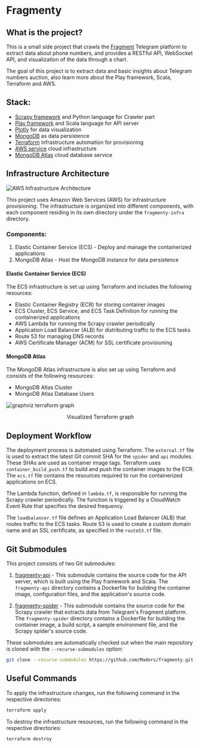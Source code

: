 # Fragmenty

## What is the project?

This is a small side project that crawls the [Fragment](fragment.com/numbers) Telegram platform to extract data about phone numbers, and provides a RESTful API, WebSocket API, and visualization of the data through a chart.

The goal of this project is to extract data and basic insights about Telegram numbers auction, also learn more about the Play framework, Scala, Terraform and AWS.

## Stack:

- [Scrapy framework](https://docs.scrapy.org/en/latest/) and Python language for Crawler part
- [Play framework](https://www.playframework.com/documentation/2.8.x/ScalaHome) and Scala language for API server
- [Plotly](https://plotly.com/graphing-libraries/) for data visualization
- [MongoDB](https://www.mongodb.com/docs/) as data persistence
- [Terraform](https://terraform.io/) infrastructure automation for provisioning
- [AWS service](https://aws.amazon.com/) cloud infrastructure
- [MongoDB Atlas](https://www.mongodb.com/atlas/database) cloud database service

## Infrastructure Architecture

![AWS Infrastructure Architecture](https://user-images.githubusercontent.com/9904514/232056685-59e7a744-c581-41db-be9c-7eca62dd7f5d.png)

This project uses Amazon Web Services (AWS) for infrastructure provisioning. The infrastructure is organized into different components, with each component residing in its own directory under the `fragmenty-infra` directory.

### Components:

1. Elastic Container Service (ECS) - Deploy and manage the containerized applications
2. MongoDB Atlas - Host the MongoDB instance for data persistence

#### Elastic Container Service (ECS)

The ECS infrastructure is set up using Terraform and includes the following resources:

- Elastic Container Registry (ECR) for storing container images
- ECS Cluster, ECS Service, and ECS Task Definition for running the containerized applications
- AWS Lambda for running the Scrapy crawler periodically
- Application Load Balancer (ALB) for distributing traffic to the ECS tasks
- Route 53 for managing DNS records
- AWS Certificate Manager (ACM) for SSL certificate provisioning

#### MongoDB Atlas

The MongoDB Atlas infrastructure is also set up using Terraform and consists of the following resources:

- MongoDB Atlas Cluster
- MongoDB Atlas Database Users

![graphviz terraform graph](https://user-images.githubusercontent.com/9904514/232057419-4d79fc97-0260-49de-a5d0-e5ec9e804178.svg)
<p align="center">
  Visualized Terraform graph
</p>


## Deployment Workflow

The deployment process is automated using Terraform. The `external.tf` file is used to extract the latest Git commit SHA for the `spider` and `api` modules. These SHAs are used as container image tags. Terraform uses `container_build_push.tf` to build and push the container images to the ECR. The `ecs.tf` file contains the resources required to run the containerized applications on ECS.

The Lambda function, defined in `lambda.tf`, is responsible for running the Scrapy crawler periodically. The function is triggered by a CloudWatch Event Rule that specifies the desired frequency.

The `loadbalancer.tf` file defines an Application Load Balancer (ALB) that routes traffic to the ECS tasks. Route 53 is used to create a custom domain name and an SSL certificate, as specified in the `route53.tf` file.

## Git Submodules

This project consists of two Git submodules:

1. [fragmenty-api](https://github.com/Maders/fragmenty-api.git) - This submodule contains the source code for the API server, which is built using the Play framework and Scala. The `fragmenty-api` directory contains a Dockerfile for building the container image, configuration files, and the application's source code.

2. [fragmenty-spider](https://github.com/Maders/fragmenty-spider.git) - This submodule contains the source code for the Scrapy crawler that extracts data from Telegram's Fragment platform. The `fragmenty-spider` directory contains a Dockerfile for building the container image, a build script, a sample environment file, and the Scrapy spider's source code.

These submodules are automatically checked out when the main repository is cloned with the `--recurse-submodules` option:

```sh
git clone --recurse-submodules https://github.com/Maders/fragmenty.git
```

## Useful Commands

To apply the infrastructure changes, run the following command in the respective directories:

```sh
terraform apply
```

To destroy the infrastructure resources, run the following command in the respective directories:

```sh
terraform destroy
```
